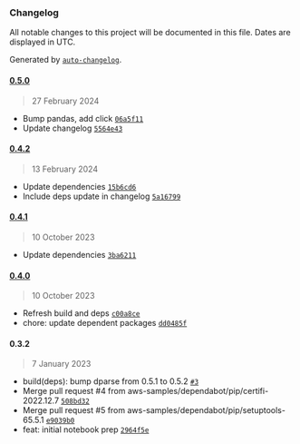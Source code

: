 ### Changelog

All notable changes to this project will be documented in this file. Dates are displayed in UTC.

Generated by [`auto-changelog`](https://github.com/CookPete/auto-changelog).

#### [0.5.0](https://github.com/aws-samples/scp-analyzer/compare/0.4.2...0.5.0)

> 27 February 2024

- Bump pandas, add click [`06a5f11`](https://github.com/aws-samples/scp-analyzer/commit/06a5f11a4b189d6f3acc2085d10dd3338289b054)
- Update changelog [`5564e43`](https://github.com/aws-samples/scp-analyzer/commit/5564e43da1b20f4b0781431a1f9e3eb27c7b0f06)

#### [0.4.2](https://github.com/aws-samples/scp-analyzer/compare/0.4.1...0.4.2)

> 13 February 2024

- Update dependencies [`15b6cd6`](https://github.com/aws-samples/scp-analyzer/commit/15b6cd632efa3b1cd72b3075fb27f29c56fc6ab6)
- Include deps update in changelog [`5a16799`](https://github.com/aws-samples/scp-analyzer/commit/5a1679926563151f22d0cab9d31de146e0741140)

#### [0.4.1](https://github.com/aws-samples/scp-analyzer/compare/0.4.0...0.4.1)

> 10 October 2023

- Update dependencies [`3ba6211`](https://github.com/aws-samples/scp-analyzer/commit/3ba62110f37b119975d27226e2ae1b326eea3818)

#### [0.4.0](https://github.com/aws-samples/scp-analyzer/compare/0.3.2...0.4.0)

> 10 October 2023

- Refresh build and deps [`c00a8ce`](https://github.com/aws-samples/scp-analyzer/commit/c00a8ce10e1d4bb3a75553294b73ac7026b7a6b1)
- chore: update dependent packages [`dd0485f`](https://github.com/aws-samples/scp-analyzer/commit/dd0485f28cd885ac562994c3905484c4c29711c5)

#### 0.3.2

> 7 January 2023

- build(deps): bump dparse from 0.5.1 to 0.5.2 [`#3`](https://github.com/aws-samples/scp-analyzer/pull/3)
- Merge pull request #4 from aws-samples/dependabot/pip/certifi-2022.12.7 [`508bd32`](https://github.com/aws-samples/scp-analyzer/commit/508bd32af1ed9643429048bca1911a3732de325c)
- Merge pull request #5 from aws-samples/dependabot/pip/setuptools-65.5.1 [`e9039b0`](https://github.com/aws-samples/scp-analyzer/commit/e9039b01890c0586566963404b18497224c3308f)
- feat: initial notebook prep [`2964f5e`](https://github.com/aws-samples/scp-analyzer/commit/2964f5e62657afdb149c21add8081fe864207636)
